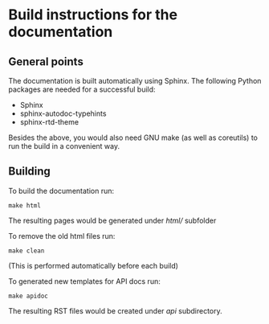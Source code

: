 # Build instructions for the documentation

## General points

The documentation is built automatically using Sphinx.
The following Python packages are needed for a successful build:

* Sphinx
* sphinx-autodoc-typehints
* sphinx-rtd-theme

Besides the above, you would also need GNU make (as well as coreutils) to run
the build in a convenient way.

## Building

To build the documentation run:

`make html`

The resulting pages would be generated under _html/_ subfolder

To remove the old html files run:

`make clean`

(This is performed automatically before each build)

To generated new templates for API docs run:

`make apidoc`

The resulting RST files would be created under _api_ subdirectory.
